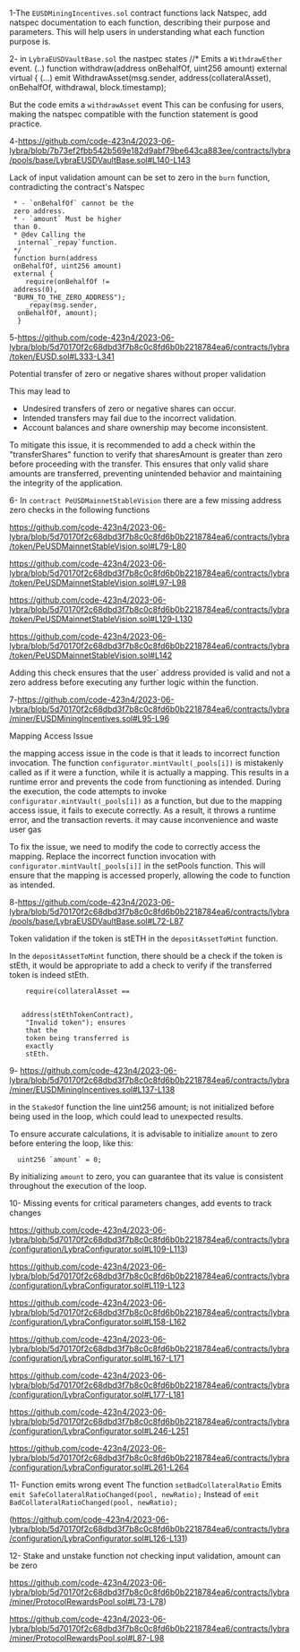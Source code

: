 1-The `EUSDMiningIncentives.sol` contract functions lack Natspec, add natspec documentation to each function, describing their purpose and parameters. This will help users in understanding what each function purpose is.

2- in `LybraEUSDVaultBase.sol` 
the nastpec states
        //* Emits a `WithdrawEther` event.
        (..)
        function withdraw(address 
        onBehalfOf, uint256 amount) 
        external 
        virtual {
        (...)
        emit WithdrawAsset(msg.sender, 
        address(collateralAsset), 
        onBehalfOf, withdrawal, 
        block.timestamp);

But the code emits a `withdrawAsset` event
This can be confusing for users, making the natspec  compatible with the function statement is good practice.

4-https://github.com/code-423n4/2023-06-lybra/blob/7b73ef2fbb542b569e182d9abf79be643ca883ee/contracts/lybra/pools/base/LybraEUSDVaultBase.sol#L140-L143

Lack of input validation amount can be set to zero in the `burn` function, contradicting the contract's Natspec 

     * - `onBehalfOf` cannot be the 
     zero address.
     * - `amount` Must be higher 
     than 0.
     * @dev Calling the 
      internal`_repay`function.
     */
     function burn(address 
     onBehalfOf, uint256 amount) 
     external {
        require(onBehalfOf != 
     address(0), 
     "BURN_TO_THE_ZERO_ADDRESS");
        _repay(msg.sender, 
      onBehalfOf, amount);
      }



5-https://github.com/code-423n4/2023-06-lybra/blob/5d70170f2c68dbd3f7b8c0c8fd6b0b2218784ea6/contracts/lybra/token/EUSD.sol#L333-L341

Potential transfer of zero or negative shares without proper validation



This may lead to 
   - Undesired transfers of zero or negative shares can occur.
   - Intended transfers may fail due to the incorrect validation.
   - Account balances and share ownership may become inconsistent.

To mitigate this issue, it is recommended to add a check within the "transferShares" function to verify that sharesAmount is greater than zero before proceeding with the transfer. This ensures that only valid share amounts are transferred, preventing unintended behavior and maintaining the integrity of the application.


6- In `contract PeUSDMainnetStableVision` there are a few missing address zero checks in the following functions

https://github.com/code-423n4/2023-06-lybra/blob/5d70170f2c68dbd3f7b8c0c8fd6b0b2218784ea6/contracts/lybra/token/PeUSDMainnetStableVision.sol#L79-L80

https://github.com/code-423n4/2023-06-lybra/blob/5d70170f2c68dbd3f7b8c0c8fd6b0b2218784ea6/contracts/lybra/token/PeUSDMainnetStableVision.sol#L97-L98

https://github.com/code-423n4/2023-06-lybra/blob/5d70170f2c68dbd3f7b8c0c8fd6b0b2218784ea6/contracts/lybra/token/PeUSDMainnetStableVision.sol#L129-L130

https://github.com/code-423n4/2023-06-lybra/blob/5d70170f2c68dbd3f7b8c0c8fd6b0b2218784ea6/contracts/lybra/token/PeUSDMainnetStableVision.sol#L142

Adding this check ensures that the user` address provided is valid and not a zero address before executing any further logic within the function.

7-https://github.com/code-423n4/2023-06-lybra/blob/5d70170f2c68dbd3f7b8c0c8fd6b0b2218784ea6/contracts/lybra/miner/EUSDMiningIncentives.sol#L95-L96

Mapping Access Issue

the mapping access issue in the code is that it leads to incorrect function invocation. The function `configurator.mintVault(_pools[i])` is mistakenly called as if it were a function, while it is actually a mapping. This results in a runtime error and prevents the code from functioning as intended.
During the execution, the code attempts to invoke `configurator.mintVault(_pools[i])` as a function, but due to the mapping access issue, it fails to execute correctly. As a result, it throws a runtime error, and the transaction reverts.
it may cause inconvenience and waste user gas

To fix the issue, we need to modify the code to correctly access the mapping. Replace the incorrect function invocation with `configurator.mintVault[_pools[i]]` in the setPools function. This will ensure that the mapping is accessed properly, allowing the code to function as intended.

8-https://github.com/code-423n4/2023-06-lybra/blob/5d70170f2c68dbd3f7b8c0c8fd6b0b2218784ea6/contracts/lybra/pools/base/LybraEUSDVaultBase.sol#L72-L87

Token validation if the token is stETH in the `depositAssetToMint` function.

In the `depositAssetToMint` function, there should be a check if the token is stEth, it would be appropriate to add a check to verify if the transferred token is indeed stEth.


        require(collateralAsset == 
        
        
       address(stEthTokenContract), 
        "Invalid token"); ensures 
        that the 
        token being transferred is 
        exactly 
        stEth.

9- https://github.com/code-423n4/2023-06-lybra/blob/5d70170f2c68dbd3f7b8c0c8fd6b0b2218784ea6/contracts/lybra/miner/EUSDMiningIncentives.sol#L137-L138

in the `StakedOf` function the line         uint256 amount; is not initialized before being used in the loop, which could lead to unexpected results. 

To ensure accurate calculations, it is advisable to initialize `amount` to zero before entering the loop, like this:

      uint256 `amount` = 0;

By initializing `amount` to zero, you can guarantee that its value is consistent throughout the execution of the loop.

10- Missing events for critical parameters changes, add events to track changes 

https://github.com/code-423n4/2023-06-lybra/blob/5d70170f2c68dbd3f7b8c0c8fd6b0b2218784ea6/contracts/lybra/configuration/LybraConfigurator.sol#L109-L113)

https://github.com/code-423n4/2023-06-lybra/blob/5d70170f2c68dbd3f7b8c0c8fd6b0b2218784ea6/contracts/lybra/configuration/LybraConfigurator.sol#L119-L123

https://github.com/code-423n4/2023-06-lybra/blob/5d70170f2c68dbd3f7b8c0c8fd6b0b2218784ea6/contracts/lybra/configuration/LybraConfigurator.sol#L158-L162

https://github.com/code-423n4/2023-06-lybra/blob/5d70170f2c68dbd3f7b8c0c8fd6b0b2218784ea6/contracts/lybra/configuration/LybraConfigurator.sol#L167-L171

https://github.com/code-423n4/2023-06-lybra/blob/5d70170f2c68dbd3f7b8c0c8fd6b0b2218784ea6/contracts/lybra/configuration/LybraConfigurator.sol#L177-L181

https://github.com/code-423n4/2023-06-lybra/blob/5d70170f2c68dbd3f7b8c0c8fd6b0b2218784ea6/contracts/lybra/configuration/LybraConfigurator.sol#L246-L251

https://github.com/code-423n4/2023-06-lybra/blob/5d70170f2c68dbd3f7b8c0c8fd6b0b2218784ea6/contracts/lybra/configuration/LybraConfigurator.sol#L261-L264

11- Function emits wrong event 
The function `setBadCollateralRatio` Emits `emit SafeCollateralRatioChanged(pool, newRatio);`
 Instead of `emit BadCollateralRatioChanged(pool, newRatio);`

(https://github.com/code-423n4/2023-06-lybra/blob/5d70170f2c68dbd3f7b8c0c8fd6b0b2218784ea6/contracts/lybra/configuration/LybraConfigurator.sol#L126-L131)

12- Stake and unstake function not checking input validation, amount can be zero 

https://github.com/code-423n4/2023-06-lybra/blob/5d70170f2c68dbd3f7b8c0c8fd6b0b2218784ea6/contracts/lybra/miner/ProtocolRewardsPool.sol#L73-L78)

https://github.com/code-423n4/2023-06-lybra/blob/5d70170f2c68dbd3f7b8c0c8fd6b0b2218784ea6/contracts/lybra/miner/ProtocolRewardsPool.sol#L87-L98

